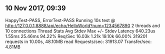 10 Nov 2017, 09:39
---
HappyTest-PASS, ErrorTest-PASS
Running 10s test @ http://127.0.0.1:8888/api/echo/HelloWorld?num=1234567890
  2 threads and 10 connections
  Thread Stats   Avg      Stdev     Max   +/- Stdev
    Latency   640.23us    1.55ms  25.46ms   94.22%
    Req/Sec    16.03k     1.21k   19.10k    66.00%
  319201 requests in 10.00s, 48.10MB read
Requests/sec:  31913.07
Transfer/sec:      4.81MB
